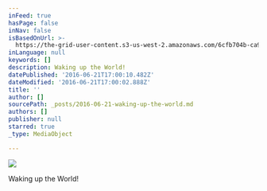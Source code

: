 ```yaml
---
inFeed: true
hasPage: false
inNav: false
isBasedOnUrl: >-
  https://the-grid-user-content.s3-us-west-2.amazonaws.com/6cfb704b-ca9c-4a00-a39b-95aeefbc3175.jpg
inLanguage: null
keywords: []
description: Waking up the World!
datePublished: '2016-06-21T17:00:10.482Z'
dateModified: '2016-06-21T17:00:02.888Z'
title: ''
author: []
sourcePath: _posts/2016-06-21-waking-up-the-world.md
authors: []
publisher: null
starred: true
_type: MediaObject

---
```

![](https://the-grid-user-content.s3-us-west-2.amazonaws.com/6cfb704b-ca9c-4a00-a39b-95aeefbc3175.jpg)

Waking up the World!